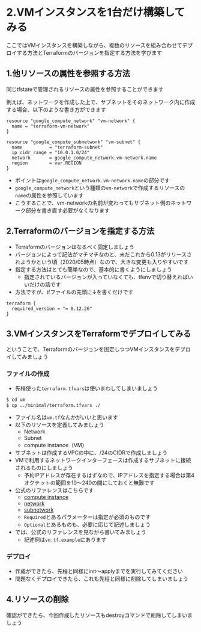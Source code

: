 # 2.VMインスタンスを1台だけ構築してみる

ここではVMインスタンスを構築しながら、複数のリソースを組み合わせてデプロイする方法とTerraformのバージョンを指定する方法を学びます

## 1.他リソースの属性を参照する方法

同じtfstateで管理されるリソースの属性を参照することができます

例えば、ネットワークを作成した上で、サブネットをそのネットワーク内に作成する場合、以下のような書き方ができます

```hcl
resource "google_compute_network" "vm-network" {
  name = "terraform-vm-network"
}

resource "google_compute_subnetwork" "vm-subnet" {
  name          = "terraform-subnet"
  ip_cidr_range = "10.0.1.0/24"
  network       = google_compute_network.vm-network.name
  region        = var.REGION
}
```

- ポイントは`google_compute_network.vm-network.name`の部分です
- `google_compute_network`という種類の`vm-network`で作成するリソースの`name`の属性を参照しています
- こうすることで、vm-networkの名前が変わってもサブネット側のネットワーク部分を書き直す必要がなくなります

## 2.Terraformのバージョンを指定する方法

- Terraformのバージョンはなるべく固定しましょう
- バージョンによって記法がマチマチなのと、未だこれから0.13がリリースされようかという頃（2020/05時点）なので、大きな変更も入りやすいです
- 指定する方法はとても簡単なので、基本的に書くようにしましょう
  - 指定されているバージョンが入っていなくても、tfenvで切り替えればいいだけの話です
- 方法ですが、tfファイルの先頭に↓を書くだけです

```hcl
terraform {
  required_version = "= 0.12.26"
}
```

## 3.VMインスタンスをTerraformでデプロイしてみる

ということで、Terraformのバージョンを固定しつつVMインスタンスをデプロイしてみましょう

### ファイルの作成

- 先程使った`terraform.tfvars`は使いまわしてしまいましょう

```bash
$ cd vm
$ cp ../minimal/terraform.tfvars ./
```

- ファイル名は`vm.tf`なんかがいいと思います
- 以下のリソースを定義してみましょう
  - Network
  - Subnet
  - compute instance（VM）
- サブネットは作成するVPCの中に、/24のCIDRで作成しましょう
- VMで利用するネットワークインターフェースは作成するサブネットに接続されるものにしましょう
  - 予約IPアドレスが存在するはずなので、IPアドレスを指定する場合は第4オクテットの範囲を10〜240の間にしておくと無難です
- 公式のリファレンスはこちらです
  - [compute instance](https://www.terraform.io/docs/providers/google/r/compute_instance.html)
  - [network](https://www.terraform.io/docs/providers/google/r/compute_network.html)
  - [subnetwork](https://www.terraform.io/docs/providers/google/r/compute_subnetwork.html)
  - `Required`とあるパラメーターは指定が必須のものです
  - `Optional`とあるものも、必要に応じて記述しましょう
- では、公式のリファレンスを見ながら書いてみましょう
  - 記述例は`vn.tf.example`にあります

### デプロイ

- 作成ができたら、先程と同様にinit〜applyまでを実行してみてください
- 問題なくデプロイできたら、これも先程と同様に削除してしまいましょう

## 4.リソースの削除

確認ができたら、今回作成したリソースもdestroyコマンドで削除してしまいましょう
